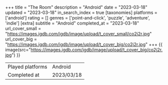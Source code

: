 +++
title = "The Room"
description = "Android"
date = "2023-03-18"
updated = "2023-03-18"
in_search_index = true
[taxonomies]
platforms = ['android']
rating = []
genres = ['point-and-click', 'puzzle', 'adventure', 'indie']
[extra]
subtitle = "Android"
completed_at = "2023-03-18"
url_cover_small = "https://images.igdb.com/igdb/image/upload/t_cover_small/co2j2r.jpg"
url_cover_big = "https://images.igdb.com/igdb/image/upload/t_cover_big/co2j2r.jpg"
+++
{{ image(src="https://images.igdb.com/igdb/image/upload/t_cover_big/co2j2r.jpg") }}

|              |            |
| ------------ | ---------- |
| Played platforms    | Android |
| Completed at | 2023/03/18 |

